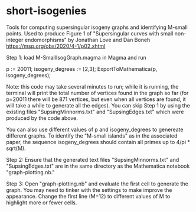 # short-isogenies
Tools for computing supersingular isogeny graphs and identifying M-small points. Used to produce Figure 1 of "Supersingular curves with small non-integer endomorphisms" by Jonathan Love and Dan Boneh https://msp.org/obs/2020/4-1/p02.xhtml

Step 1: load M-SmallIsogGraph.magma in Magma and run 

p := 20011;
isogeny_degrees := [2,3];
ExportToMathematica(p, isogeny_degrees);

Note: this code may take several minutes to run; while it is running, the terminal will print the total number of vertices found in the graph so far (for p=20011 there will be 871 vertices, but even when all vertices are found, it will take a while to generate all the edges). You can skip Step 1 by using the existing files "SupsingMinnorms.txt" and "SupsingEdges.txt" which were produced by the code above. 

You can also use different values of p and isogeny_degrees to genereate different graphs. To identify the "M-small islands" as in the associated paper, the sequence isogeny_degrees should contain all primes up to 4/pi * sqrt(M).

Step 2: Ensure that the generated text files "SupsingMinnorms.txt" and "SupsingEdges.txt" are in the same directory as the Mathematica notebook "graph-plotting.nb."

Step 3: Open "graph-plotting.nb" and evaluate the first cell to generate the graph. You may need to tinker with the settings to make improve the appearance. Change the first line (M=12) to different values of M to highlight more or fewer cells.